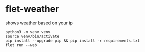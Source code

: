 # flet-weather
shows weather based on your ip

```
python3 -m venv venv
source venv/bin/activate
pip install --upgrade pip && pip install -r requirements.txt
flet run --web
```
